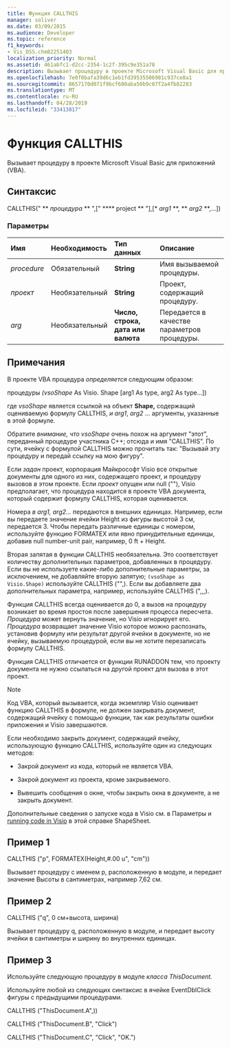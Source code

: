 ```yaml
---
title: Функция CALLTHIS
manager: soliver
ms.date: 03/09/2015
ms.audience: Developer
ms.topic: reference
f1_keywords:
- Vis_DSS.chm82251403
localization_priority: Normal
ms.assetid: 461abfc1-d2cc-2354-1c2f-395c9e351a78
description: Вызывает процедуру в проекте Microsoft Visual Basic для приложений (VBA).
ms.openlocfilehash: 7e0f0bafa39d6c1eb1fd39535506981c937ce8a1
ms.sourcegitcommit: 8657170d071f9bcf680aba50b9c07f2a4fb82283
ms.translationtype: MT
ms.contentlocale: ru-RU
ms.lasthandoff: 04/28/2019
ms.locfileid: "33413817"
---
```

# <a name="callthis-function"></a>Функция CALLTHIS

Вызывает процедуру в проекте Microsoft Visual Basic для приложений (VBA).
  
## <a name="syntax"></a>Синтаксис

CALLTHIS(" ** *процедура* ** ",[" **** project ** "],[* *arg1* **, ** *arg2* **,...]) 
  
### <a name="parameters"></a>Параметры

|**Имя**|**Необходимость**|**Тип данных**|**Описание**|
|:-----|:-----|:-----|:-----|
| _procedure_ <br/> |Обязательный  <br/> |**String** <br/> | Имя вызываемой процедуры.  <br/> |
| _проект_ <br/> |Необязательный  <br/> |**String** <br/> |Проект, содержащий процедуру.  <br/> |
| _arg_ <br/> |Необязательный  <br/> |**Число, строка, дата или валюта** <br/> |Передается в качестве параметров процедуры.  <br/> |
   
## <a name="remarks"></a>Примечания

В проекте VBA процедура  *определяется*  следующим образом: 
  
процедуры *(vsoShape* As Visio. Shape [arg1 As type, arg2 As type...]) 
  
где  *vsoShape*  является ссылкой на объект **Shape,** содержащий оцениваемую формулу CALLTHIS,  _и arg1_,  *arg2*  ... аргументы, указанные в этой формуле. 
  
Обратите  *внимание, что vsoShape*  очень похож на аргумент "этот", переданный процедуре участника C++; отсюда и имя "CALLTHIS". По сути, ячейку с формулой CALLTHIS можно прочитать так: "Вызывай эту процедуру и передай ссылку на мою фигуру". 
  
Если _задан_ проект, корпорация Майкрософт Visio все открытые документы  для одного из них, содержащего проект, и процедуру вызовов _в_ этом проекте. Если _проект_ опущен или null (""), Visio  предполагает, что процедура находится в проекте VBA документа, который содержит формулу CALLTHIS, которая оценивается. 
  
Номера  _в arg1,_  _arg2..._ передаются в внешних единицах. Например, если вы передаете значение ячейки Height из фигуры высотой 3 см, передается 3. Чтобы передать различные единицы с номером, используйте функцию FORMATEX или явно принудительные единицы, добавив null number-unit pair, например, 0 ft + Height. 
  
Вторая запятая в функции CALLTHIS необязательна. Это соответствует количеству дополнительных параметров, добавленных в процедуру. Если вы не используете какие-либо дополнительные параметры, за исключением, не добавляйте вторую запятую;  `(vsoShape as Visio.Shape)` используйте CALLTHIS ("",). Если вы добавляете два дополнительных параметра, например, используйте CALLTHIS (",,,). 
  
Функция CALLTHIS всегда оценивается до 0,  а вызов на процедуру возникает во время простоя после завершения процесса пересчета.  _Процедура_ может вернуть значение, но Visio игнорирует его.  _Процедура_ возвращает значение Visio которое можно распознать, установив формулу или результат другой ячейки в документе, но не ячейку, вызываемую процедурой, если вы не хотите перезаписать формулу CALLTHIS.
  
Функция CALLTHIS отличается от функции RUNADDON тем, что проекту документа не нужно ссылаться на другой проект для вызова в этот проект. 
  
> [!NOTE]
>  Код VBA, который вызывается, когда экземпляр Visio оценивает функцию CALLTHIS в формуле, не должен закрывать документ, содержащий ячейку с помощью функции, так как результаты ошибки приложения и Visio завершаются. 
  
Если необходимо закрыть документ, содержащий ячейку, использующую функцию CALLTHIS, используйте один из следующих методов: 
  
- Закрой документ из кода, который не является VBA.
    
- Закрой документ из проекта, кроме закрываемого.
    
- Вывешить сообщения о окне, чтобы закрыть окна в документе, а не закрыть документ.
    
Дополнительные сведения о запуске кода в Visio см. в Параметры и [running code in Visio](about-security-settings-and-running-code-in-visio-shapesheet.md) в этой справке ShapeSheet. 
  
## <a name="example-1"></a>Пример 1

CALLTHIS ("p", FORMATEX(Height,#.00 u", "cm"))
  
Вызывает процедуру с именем p, расположенную в модуле, и передает значение Высоты в сантиметрах, например 7,62 см.
  
## <a name="example-2"></a>Пример 2

CALLTHIS ("q", 0 см+высота, ширина)
  
Вызывает процедуру q, расположенную в модуле, и передает высоту ячейки в сантиметры и ширину во внутренних единицах.
  
## <a name="example-3"></a>Пример 3

Используйте следующую процедуру в модуле *класса ThisDocument.* 
  
Используйте любой из следующих синтаксис в ячейке EventDblClick фигуры с предыдущими процедурами.
  
CALLTHIS ("ThisDocument.A",))
  
CALLTHIS ("ThisDocument.B", "Click")
  
CALLTHIS ("ThisDocument.C", "Click", "OK.")
  

